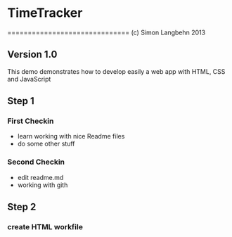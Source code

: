 # TimeTracker
==============================
(c) Simon Langbehn 2013


## Version 1.0

This demo demonstrates how to develop easily a web app with HTML, CSS and JavaScript

## Step 1

### First Checkin

* learn working with nice Readme files
* do some other stuff

### Second Checkin

* edit readme.md
* working with gith

## Step 2

### create HTML workfile